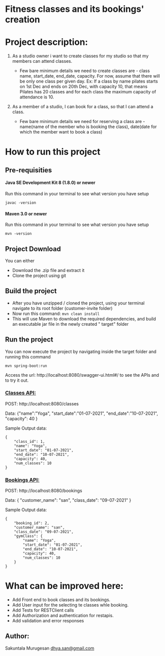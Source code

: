 # Fitness classes and its bookings' creation

# Project description:

1. As a studio owner i want to create classes for my studio so that my members can attend classes.
    * Few bare minimum details we need to create classes are - class name, start_date, end_date, capacity. For now,
      assume that there will be only one class per given day. Ex: If a class by name pilates starts on 1st Dec and ends
      on 20th Dec, with capacity 10, that means Pilates has 20 classes and for each class the maximum capacity of
      attendance is 10.


2. As a member of a studio, I can book for a class, so that I can attend a class.
    * Few bare minimum details we need for reserving a class are - name(name of the member who is booking the class),
      date(date for which the member want to book a class)

# How to run this project

## Pre-requisities

#### Java SE Development Kit 8 (1.8.0) or newer

Run this command in your terminal to see what version you have setup

```
javac -version
```

#### Maven 3.0 or newer

Run this command in your terminal to see what version you have setup

```
mvn -version
```

## Project Download

You can either

* Download the .zip file and extract it
* Clone the project using git

## Build the project

* After you have unzipped / cloned the project, using your terminal navigate to its root folder (customer-invite folder)
* Now run this command:  `mvn clean install`
* This will use Maven to download the required dependencies, and build an executable jar file in the newly created "
  target" folder

## Run the project

You can now execute the project by navigating inside the target folder and running this command

`mvn spring-boot:run`

Access the url: http://localhost:8080/swagger-ui.html#/ to see the APIs and to try it out.

### <u>Classes API:</u>

POST:
http://localhost:8080/classes

Data:   {"name":"Yoga",
"start_date":"01-07-2021",
"end_date":"10-07-2021",
"capacity": 40 }

Sample Output data:

```
{
    "class_id": 1,
    "name": "Yoga",
    "start_date": "01-07-2021",
    "end_date": "10-07-2021",
    "capacity": 40,
    "num_classes": 10
}

```

### <u>Bookings API:</u>

POST:
http://localhost:8080/bookings

Data:   {
"customer_name": "san",
"class_date": "09-07-2021"
}

Sample Output data:

```
{
    "booking_id": 2,
    "customer_name": "san",
    "class_date": "09-07-2021",
    "gymClass": {
        "name": "Yoga",
        "start_date": "01-07-2021",
        "end_date": "10-07-2021",
        "capacity": 40,
        "num_classes": 10
    }
}

```

# What can be improved here:

* Add Front end to book classes and its bookings.
* Add User input for the selecting te classes whle booking.
* Add Tests for RESTClient calls
* Add Authorization and authentication for restapis.
* Add validation and error responses

## Author:

Sakuntala Murugesan dhya.san@gmail.com
